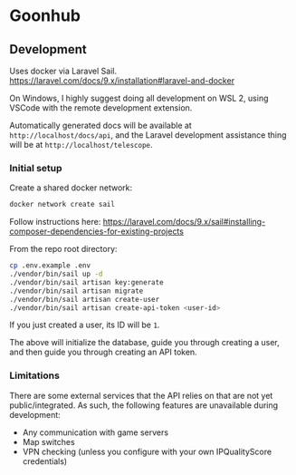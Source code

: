 # Goonhub

## Development

Uses docker via Laravel Sail. https://laravel.com/docs/9.x/installation#laravel-and-docker

On Windows, I highly suggest doing all development on WSL 2, using VSCode with the remote development extension.

Automatically generated docs will be available at `http://localhost/docs/api`, and the Laravel development assistance thing will be at `http://localhost/telescope`.

### Initial setup

Create a shared docker network:

```bash
docker network create sail
```

Follow instructions here: https://laravel.com/docs/9.x/sail#installing-composer-dependencies-for-existing-projects

From the repo root directory:

```bash
cp .env.example .env
./vendor/bin/sail up -d
./vendor/bin/sail artisan key:generate
./vendor/bin/sail artisan migrate
./vendor/bin/sail artisan create-user
./vendor/bin/sail artisan create-api-token <user-id>
```

If you just created a user, its ID will be `1`.

The above will initialize the database, guide you through creating a user, and then guide you through creating an API token.

### Limitations

There are some external services that the API relies on that are not yet public/integrated. As such, the following features are unavailable during development:

- Any communication with game servers
- Map switches
- VPN checking (unless you configure with your own IPQualityScore credentials)
